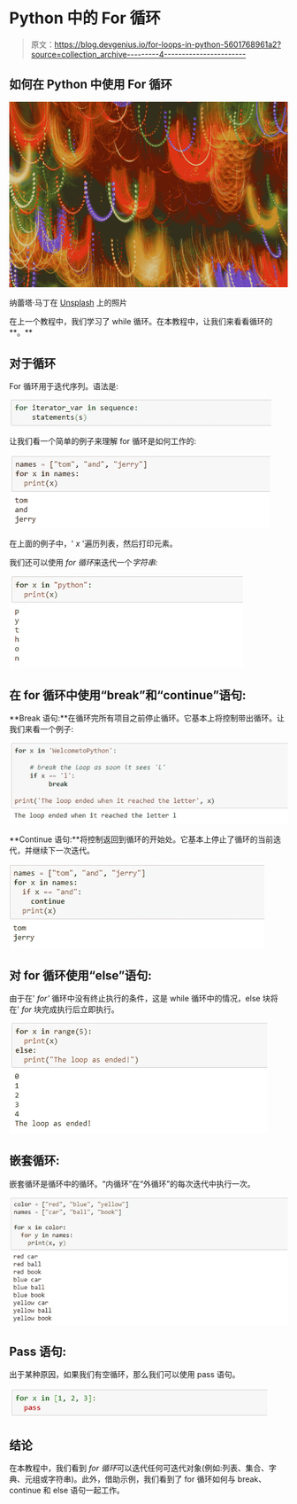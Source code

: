 # Python 中的 For 循环

> 原文：<https://blog.devgenius.io/for-loops-in-python-5601768961a2?source=collection_archive---------4----------------------->

## 如何在 Python 中使用 For 循环

![](img/ff399fcbc9d7f56991bc65add5b23fcb.png)

纳蕾塔·马丁在 [Unsplash](https://unsplash.com?utm_source=medium&utm_medium=referral) 上的照片

在上一个教程中，我们学习了 while 循环。在本教程中，让我们来看看循环的**。**

## 对于循环

For 循环用于迭代序列。语法是:

![](img/1ea7d1b7e17bc1628b3eb70b7441b741.png)

让我们看一个简单的例子来理解 for 循环是如何工作的:

![](img/80ff9dfd6499f638f4c331b2ecd8cab1.png)

在上面的例子中，' *x* '遍历列表，然后打印元素。

我们还可以使用 *for 循环*来迭代一个*字符串:*

![](img/00bf2cf8dcede004046df9bf56b72813.png)

## 在 for 循环中使用“break”和“continue”语句:

**Break 语句:**在循环完所有项目之前停止循环。它基本上将控制带出循环。让我们来看一个例子:

![](img/22d202c74d08d161892d0a9f5f974913.png)

**Continue 语句:**将控制返回到循环的开始处。它基本上停止了循环的当前迭代，并继续下一次迭代。

![](img/2c61e9e8592b781626c19c11efe55560.png)

## 对 for 循环使用“else”语句:

由于在' *for'* 循环中没有终止执行的条件，这是 while 循环中的情况，else 块将在' *for* 块完成执行后立即执行。

![](img/80d751646da2e1ac9f32d0b7a2258e9f.png)

## 嵌套循环:

嵌套循环是循环中的循环。“内循环”在“外循环”的每次迭代中执行一次。

![](img/de2a8e12de8f229adcf1461faf413f3f.png)

## Pass 语句:

出于某种原因，如果我们有空循环，那么我们可以使用 pass 语句。

![](img/f4cc55c74245b687d7a6f864ccdde6b6.png)

## 结论

在本教程中，我们看到 *for 循环*可以迭代任何可迭代对象(例如:列表、集合、字典、元组或字符串)。此外，借助示例，我们看到了 for 循环如何与 break、continue 和 else 语句一起工作。
